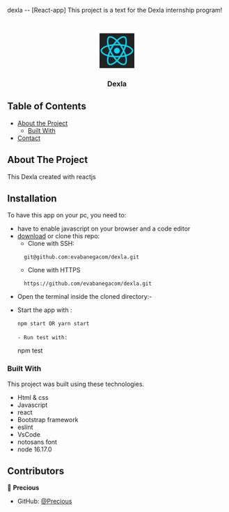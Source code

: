 <!--
*** Thanks for checking out this README Template. If you have a suggestion that would
*** make this better, please fork the repo and create a pull request or simply open
*** an issue with the tag "enhancement".
*** Thanks again! Now go create something AMAZING! :D
-->

<!-- PROJECT SHIELDS -->
<!--
*** I'm using markdown "reference style" links for readability.
*** Reference links are enclosed in brackets [ ] instead of parentheses ( ).
*** See the bottom of this document for the declaration of the reference variables
*** for contributors-url, forks-url, etc. This is an optional, concise syntax you may use.
*** https://www.markdownguide.org/basic-syntax/#reference-style-links
-->
dexla -- [React-app]
This project is a text for the Dexla internship program!

<br />
<p align="center">
  <a href="https://github.com/evabanegacom/dexla/main">
    <img src="images/react.png" alt="Logo" width="80" height="80">
  </a>

  <h3 align="center">Dexla</h3>

<!-- TABLE OF CONTENTS -->
## Table of Contents

* [About the Project](#about-the-project)
  * [Built With](#built-with)
* [Contact](#contact)

<!-- ABOUT THE PROJECT -->
## About The Project

This Dexla created with reactjs
<!-- INSTALLATION -->
## Installation

To have this app on your pc, you need to:
* have to enable javascript on your browser and a code editor
* [download](git@github.com:evabanegacom/dexla.git) or clone this repo:
  - Clone with SSH:
  ```
    git@github.com:evabanegacom/dexla.git
  ```
  - Clone with HTTPS
  ```
    https://github.com/evabanegacom/dexla.git
  ```
* Open the terminal inside the cloned directory:-

- Start the app with :
  ```
  npm start OR yarn start

  - Run test with:
  ```
  npm test


### Built With
This project was built using these technologies.
* Html & css
* Javascript
* react
* Bootstrap framework
* eslint
* VsCode
* notosans font
* node 16.17.0
<!-- CONTACT -->
## Contributors

👤 **Precious**

- GitHub: [@Precious](https://github.com/evabanegacom)